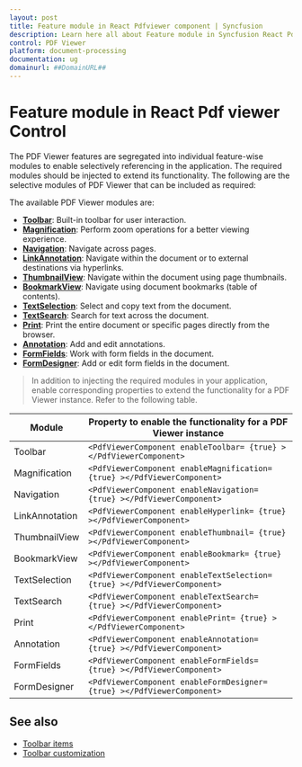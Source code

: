 ```yaml
---
layout: post
title: Feature module in React Pdfviewer component | Syncfusion
description: Learn here all about Feature module in Syncfusion React Pdfviewer component of Syncfusion Essential JS 2 and more.
control: PDF Viewer
platform: document-processing
documentation: ug
domainurl: ##DomainURL##
---
```


# Feature module in React Pdf viewer Control

The PDF Viewer features are segregated into individual feature-wise modules to enable selectively referencing in the application. The required modules should be injected to extend its functionality. The following are the selective modules of PDF Viewer that can be included as required:

The available PDF Viewer modules are:

* [**Toolbar**](./toolbar-customization/annotation-toolbar-customization): Built-in toolbar for user interaction.
* [**Magnification**](./magnification): Perform zoom operations for a better viewing experience.
* [**Navigation**](./interactive-pdf-navigation/page-navigation): Navigate across pages.
* [**LinkAnnotation**](./interactive-pdf-navigation/table-of-content-navigation): Navigate within the document or to external destinations via hyperlinks.
* [**ThumbnailView**](./interactive-pdf-navigation/page-thumbnail-navigation): Navigate within the document using page thumbnails.
* [**BookmarkView**](./interactive-pdf-navigation/bookmark-navigation): Navigate using document bookmarks (table of contents).
* [**TextSelection**](./textselection): Select and copy text from the document.
* [**TextSearch**](./text-search): Search for text across the document.
* [**Print**](./print): Print the entire document or specific pages directly from the browser.
* [**Annotation**](./annotations/text-markup-annotation): Add and edit annotations.
* [**FormFields**](./form-designer/create-programmatically): Work with form fields in the document.
* [**FormDesigner**](./form-designer/create-programmatically): Add or edit form fields in the document.

>In addition to injecting the required modules in your application, enable corresponding properties to extend the functionality for a PDF Viewer instance.
Refer to the following table.

| Module | Property to enable the functionality for a PDF Viewer instance |
|---|---|
|Toolbar|`<PdfViewerComponent enableToolbar= {true} ></PdfViewerComponent>`|
|Magnification|`<PdfViewerComponent enableMagnification= {true} ></PdfViewerComponent>`|
|Navigation|`<PdfViewerComponent enableNavigation= {true} ></PdfViewerComponent>`|
|LinkAnnotation|`<PdfViewerComponent enableHyperlink= {true} ></PdfViewerComponent>`|
|ThumbnailView|`<PdfViewerComponent enableThumbnail= {true} ></PdfViewerComponent>`|
|BookmarkView|`<PdfViewerComponent enableBookmark= {true} ></PdfViewerComponent>`|
|TextSelection|`<PdfViewerComponent enableTextSelection= {true} ></PdfViewerComponent>`|
|TextSearch|`<PdfViewerComponent enableTextSearch= {true} ></PdfViewerComponent>`|
|Print|`<PdfViewerComponent enablePrint= {true} ></PdfViewerComponent>`|
|Annotation|`<PdfViewerComponent enableAnnotation= {true} ></PdfViewerComponent>`|
|FormFields|`<PdfViewerComponent enableFormFields= {true} ></PdfViewerComponent>`|
|FormDesigner|`<PdfViewerComponent enableFormDesigner= {true} ></PdfViewerComponent>`|

## See also

* [Toolbar items](./toolbar)
* [Toolbar customization](./how-to/toolbar-customization)
